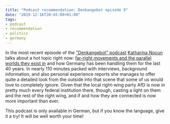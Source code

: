 ```yaml
---
title: "Podcast recommendation: Denkangebot episode 9"
date: "2019-12-16T20:45:00+01:00"
tags:
- podcast
- recommendation
- politics
- germany
---
```


In the most recent episode of the ["Denkangebot" podcast][d] [Katharina Nocun][k] talks about a hot topic right now: [far-right movements and the parallel worlds they exist in][p] and how Germany has been handling them for the last 40 years. In nearly 110 minutes packed with interviews, background information, and also personal experience reports she manages to offer quite a detailed look from the outside into that scene that some of us would love to completely ignore. Given that the local right-wing party AfD is now in pretty much every federal institution there, though, casting a light on them and the rest of the right wing, and if and how they are connected is now more important than ever.

This podcast is only available in German, but if you know the language, give it a try! It will be well worth your time!

[k]: https://kattascha.de/
[d]: https://www.denkangebot.org/
[p]: https://www.denkangebot.org/allgemein/da009-rechtsextreme-parallelwelt/
